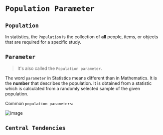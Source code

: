 # `Population Parameter`

## `Population`
In statistics, the `Population` is the collection of **all** people, items, or objects that are required for a specific study.


## `Parameter`
> It's also called the `Population parameter`.

The word `parameter` in Statistics means different than in Mathematics.
It is the **number** that describes the population.
It is obtained from a statistic which is calculated from a randomly selected sample of the given population.

Common `population parameters`:

![image](https://user-images.githubusercontent.com/14041622/43714242-f9682b40-99ae-11e8-9f99-0a986469f2ea.png)

## `Central Tendencies`
